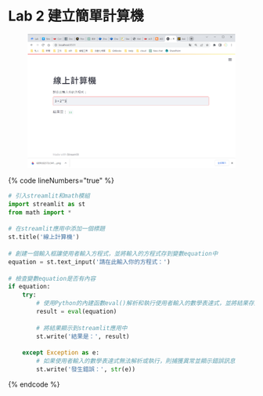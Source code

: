 # Lab 2 建立簡單計算機

<figure><img src=".gitbook/assets/image (2) (1).png" alt=""><figcaption></figcaption></figure>

{% code lineNumbers="true" %}
```python
# 引入streamlit和math模組
import streamlit as st
from math import *

# 在streamlit應用中添加一個標題
st.title('線上計算機')

# 創建一個輸入框讓使用者輸入方程式，並將輸入的方程式存到變數equation中
equation = st.text_input('請在此輸入你的方程式：')

# 檢查變數equation是否有內容
if equation:
    try:
        # 使用Python的內建函數eval()解析和執行使用者輸入的數學表達式，並將結果存到變數result中
        result = eval(equation)

        # 將結果顯示到streamlit應用中
        st.write('結果是：', result)

    except Exception as e:
        # 如果使用者輸入的數學表達式無法解析或執行，則捕獲異常並顯示錯誤訊息
        st.write('發生錯誤：', str(e))

```
{% endcode %}
